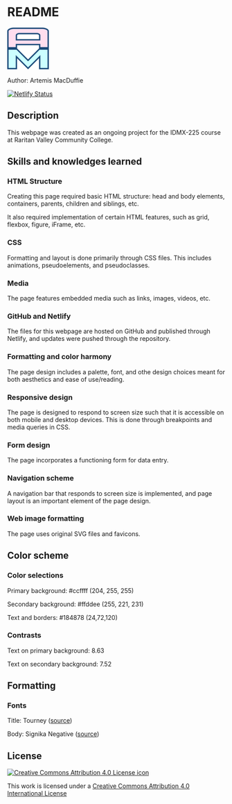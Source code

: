 # README

![A M icon](img\favicon-96x96.png)

Author: Artemis MacDuffie

[![Netlify Status](https://api.netlify.com/api/v1/badges/549e816f-a343-455f-af31-6406ab6e8817/deploy-status)](https://app.netlify.com/sites/about-me-artemismacduffie/deploys)

## Description

This webpage was created as an ongoing project for the IDMX-225 course at Raritan Valley Community College.

## Skills and knowledges learned

### HTML Structure

Creating this page required basic HTML structure: head and body elements, containers, parents, children and siblings, etc.

It also required implementation of certain HTML features, such as grid, flexbox, figure, iFrame, etc.

### CSS

Formatting and layout is done primarily through CSS files. This includes animations, pseudoelements, and pseudoclasses.

### Media

The page features embedded media such as links, images, videos, etc.

### GitHub and Netlify

The files for this webpage are hosted on GitHub and published through Netlify, and updates were pushed through the repository.

### Formatting and color harmony

The page design includes a palette, font, and othe design choices meant for both aesthetics and ease of use/reading.

### Responsive design

The page is designed to respond to screen size such that it is accessible on both mobile and desktop devices. This is done through breakpoints and media queries in CSS.

### Form design

The page incorporates a functioning form for data entry.

### Navigation scheme

A navigation bar that responds to screen size is implemented, and page layout is an important element of the page design.

### Web image formatting

The page uses original SVG files and favicons.

## Color scheme

### Color selections

Primary background: #ccffff (204, 255, 255)

Secondary background: #ffddee (255, 221, 231)

Text and borders: #184878 (24,72,120)

### Contrasts

Text on primary background: 8.63

Text on secondary background: 7.52

## Formatting

### Fonts

Title: Tourney ([source](https://fonts.google.com/specimen/Tourney))

Body: Signika Negative ([source](https://fonts.google.com/specimen/Signika+Negative))

## License

[![Creative Commons Attribution 4.0 License icon](https://i.creativecommons.org/l/by/4.0/88x31.png)](http://creativecommons.org/licenses/by/4.0)

This work is licensed under a [Creative Commons Attribution 4.0 International License](http://creativecommons.org/licenses/by/4.0)
